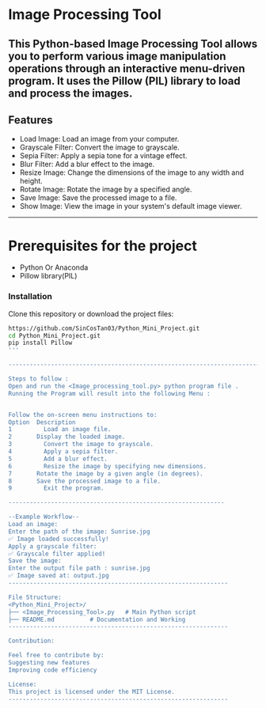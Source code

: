 # Image Processing Tool



This Python-based **Image Processing Tool** allows you to perform various image manipulation operations through an interactive menu-driven program. It uses the **Pillow (PIL)** library to load and process the images.
-------------------------------------------------------------------------------------

## Features
- Load Image:       Load an image from your computer.
- Grayscale Filter: Convert the image to grayscale.
- Sepia Filter:     Apply a sepia tone for a vintage effect.
- Blur Filter:      Add a blur effect to the image.
- Resize Image:     Change the dimensions of the image to any width and height.
- Rotate Image:     Rotate the image by a specified angle.
- Save Image:       Save the processed image to a file.
- Show Image:       View the image in your system's default image viewer.

------------------------------------------------------------------------------------


# Prerequisites for the project
- Python Or Anaconda
- Pillow library(PIL)

### Installation
 Clone this repository or download the project files:
   ```bash
   https://github.com/SinCosTan03/Python_Mini_Project.git
   cd Python_Mini_Project.git 
   pip install Pillow
   '''

--------------------------------------------------------------------------------

Steps to follow : 
Open and run the <Image_processing_tool.py> python program file .
Running the Program will result into the following Menu :


Follow the on-screen menu instructions to:
Option	Description
1	      Load an image file.
2      	Display the loaded image.
3	      Convert the image to grayscale.
4	      Apply a sepia filter.
5	      Add a blur effect.
6	      Resize the image by specifying new dimensions.
7      	Rotate the image by a given angle (in degrees).
8     	Save the processed image to a file.
9	      Exit the program.

-------------------------------------------------------------

--Example Workflow--
Load an image:
Enter the path of the image: Sunrise.jpg
✅ Image loaded successfully!
Apply a grayscale filter:
✅ Grayscale filter applied!
Save the image:
Enter the output file path : sunrise.jpg
✅ Image saved at: output.jpg
--------------------------------------------------------------

File Structure:
<Python_Mini_Project>/
├── <Image_Processing_Tool>.py   # Main Python script
├── README.md          # Documentation and Working
--------------------------------------------------------------

Contribution:

Feel free to contribute by:
Suggesting new features
Improving code efficiency

License:
This project is licensed under the MIT License.
--------------------------------------------------------------


